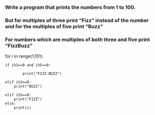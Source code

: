 ###  Write a program that prints the numbers from 1 to 100. ###
### But for multiples of three print “Fizz” instead of the number and for the multiples of five print “Buzz” ###
### For numbers which are multiples of both three and five print “FizzBuzz” ###
for i in range(1,101):
    
    if i%3==0 and i%5==0:
            
            print("FIZZ-BUZZ")
        
    elif i%3==0:
        print("BUZZ")
        
    elif i%5==0:
        print("FIZZ")
    else:
        print(i)
